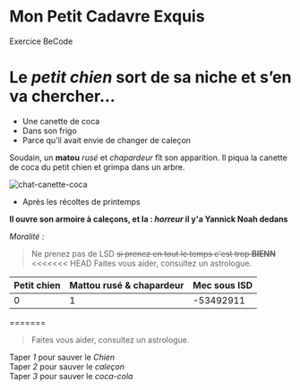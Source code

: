 # Mon Petit Cadavre Exquis
Exercice BeCode

# Le *petit chien* sort de sa **niche** et s’en va chercher…

* Une canette de coca
* Dans son frigo
* Parce qu’il avait envie de changer de caleçon

Soudain, un **matou** *rusé* et *chapardeur* fît son apparition. Il piqua la canette de coca du petit chien et grimpa dans un arbre.

![chat-canette-coca](https://encrypted-tbn0.gstatic.com/images?q=tbn:ANd9GcQMkNa4tZlvUMlYACROSdsGwC4FtKFkAfFDUijg77KCpd3UPLwi)

* Après les récoltes de printemps  

**Il ouvre son armoire à caleçons, et la : *horreur* il y'a Yannick Noah dedans**

*Moralité* :

>Ne prenez pas de LSD ~~si prenez en tout le temps c'est trop **BIENN**~~  
<<<<<<< HEAD
>Faites vous aider, consultez un astrologue.


| Petit chien  |  Mattou rusé & chapardeur | Mec sous lSD  |
|--------------|---------------------------|---------------|
|      0       |              1            |   -53492911   |

=======
>Faites vous aider, consultez un astrologue.  

Taper *1* pour sauver le *Chien*  
Taper *2* pour sauver le *caleçon*  
Taper *3* pour sauver le *coca-cola*

~~~~~ *FIN* ~~~~~
